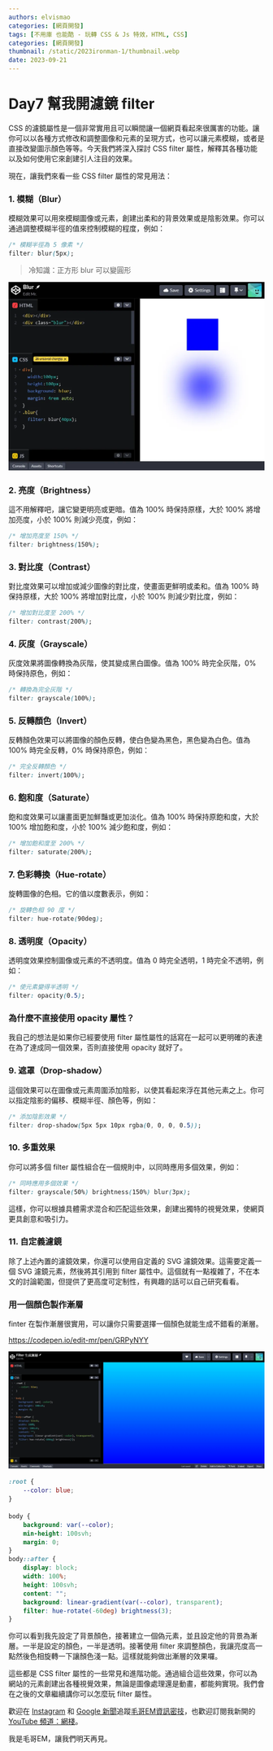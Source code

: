 ```yaml
---
authors: elvismao
categories: [網頁開發]
tags: [不用庫 也能酷 - 玩轉 CSS & Js 特效，HTML, CSS]
categories: [網頁開發]
thumbnail: /static/2023ironman-1/thumbnail.webp
date: 2023-09-21
---
```


# Day7 幫我開濾鏡 filter

CSS 的濾鏡屬性是一個非常實用且可以瞬間讓一個網頁看起來很厲害的功能。讓你可以以各種方式修改和調整圖像和元素的呈現方式，也可以讓元素模糊，或者是直接改變圖示顏色等等。今天我們將深入探討 CSS filter 屬性，解釋其各種功能以及如何使用它來創建引人注目的效果。

現在，讓我們來看一些 CSS filter 屬性的常見用法：

### 1. 模糊（Blur）

模糊效果可以用來模糊圖像或元素，創建出柔和的背景效果或是陰影效果。你可以通過調整模糊半徑的值來控制模糊的程度，例如：

```css
/* 模糊半徑為 5 像素 */
filter: blur(5px);
```

> 冷知識：正方形 blur 可以變圓形

![Blur](blur.webp)

### 2. 亮度（Brightness）

這不用解釋吧，讓它變更明亮或更暗。值為 100% 時保持原樣，大於 100% 將增加亮度，小於 100% 則減少亮度，例如：

```css
/* 增加亮度至 150% */
filter: brightness(150%);
```

### 3. 對比度（Contrast）

對比度效果可以增加或減少圖像的對比度，使畫面更鮮明或柔和。值為 100% 時保持原樣，大於 100% 將增加對比度，小於 100% 則減少對比度，例如：

```css
/* 增加對比度至 200% */
filter: contrast(200%);
```

### 4. 灰度（Grayscale）

灰度效果將圖像轉換為灰階，使其變成黑白圖像。值為 100% 時完全灰階，0% 時保持原色，例如：

```css
/* 轉換為完全灰階 */
filter: grayscale(100%);
```

### 5. 反轉顏色（Invert）

反轉顏色效果可以將圖像的顏色反轉，使白色變為黑色，黑色變為白色。值為 100% 時完全反轉，0% 時保持原色，例如：

```css
/* 完全反轉顏色 */
filter: invert(100%);
```

### 6. 飽和度（Saturate）

飽和度效果可以讓畫面更加鮮豔或更加淡化。值為 100% 時保持原飽和度，大於 100% 增加飽和度，小於 100% 減少飽和度，例如：

```css
/* 增加飽和度至 200% */
filter: saturate(200%);
```

### 7. 色彩轉換（Hue-rotate）

旋轉圖像的色相。它的值以度數表示，例如：

```css
/* 旋轉色相 90 度 */
filter: hue-rotate(90deg);
```

### 8. 透明度（Opacity）

透明度效果控制圖像或元素的不透明度。值為 0 時完全透明，1 時完全不透明，例如：

```css
/* 使元素變得半透明 */
filter: opacity(0.5);
```

### 為什麼不直接使用 opacity 屬性？

我自己的想法是如果你已經要使用 filter 屬性屬性的話寫在一起可以更明確的表達在為了達成同一個效果，否則直接使用 opacity 就好了。

### 9. 遮罩（Drop-shadow）

這個效果可以在圖像或元素周圍添加陰影，以使其看起來浮在其他元素之上。你可以指定陰影的偏移、模糊半徑、顏色等，例如：

```css
/* 添加陰影效果 */
filter: drop-shadow(5px 5px 10px rgba(0, 0, 0, 0.5));
```

### 10. 多重效果

你可以將多個 filter 屬性組合在一個規則中，以同時應用多個效果，例如：

```css
/* 同時應用多個效果 */
filter: grayscale(50%) brightness(150%) blur(3px);
```

這樣，你可以根據具體需求混合和匹配這些效果，創建出獨特的視覺效果，使網頁更具創意和吸引力。

### 11. 自定義濾鏡

除了上述內置的濾鏡效果，你還可以使用自定義的 SVG 濾鏡效果。這需要定義一個 SVG 濾鏡元素，然後將其引用到 filter 屬性中。這個就有一點複雜了，不在本文的討論範圍，但提供了更高度可定制性，有興趣的話可以自己研究看看。

### 用一個顏色製作漸層

finter 在製作漸層很實用，可以讓你只需要選擇一個顏色就能生成不錯看的漸層。

https://codepen.io/edit-mr/pen/GRPyNYY

![相疊](gradient.webp)

```css
:root {
	--color: blue;
}

body {
	background: var(--color);
	min-height: 100svh;
	margin: 0;
}
body::after {
	display: block;
	width: 100%;
	height: 100svh;
	content: "";
	background: linear-gradient(var(--color), transparent);
	filter: hue-rotate(-60deg) brightness(3);
}
```

你可以看到我先設定了背景顏色，接著建立一個偽元素，並且設定他的背景為漸層。一半是設定的顏色，一半是透明。接著使用 filter 來調整顏色，我讓亮度高一點然後色相旋轉一下讓顏色淺一點。這樣就能夠做出漸層的效果囉。

這些都是 CSS filter 屬性的一些常見和進階功能。通過組合這些效果，你可以為網站的元素創建出各種視覺效果，無論是圖像處理還是動畫，都能夠實現。我們會在之後的文章繼續講你可以怎麼玩 filter 屬性。

歡迎在 [Instagram](https://www.instagram.com/emtech.cc) 和 [Google 新聞](https://news.google.com/publications/CAAqBwgKMKXLvgswsubVAw?ceid=TW:zh-Hant&oc=3)追蹤[毛哥EM資訊密技](https://emtech.cc/)，也歡迎訂閱我新開的[YouTube 頻道：網棧](https://www.youtube.com/@webpallet)。

我是毛哥EM，讓我們明天再見。
